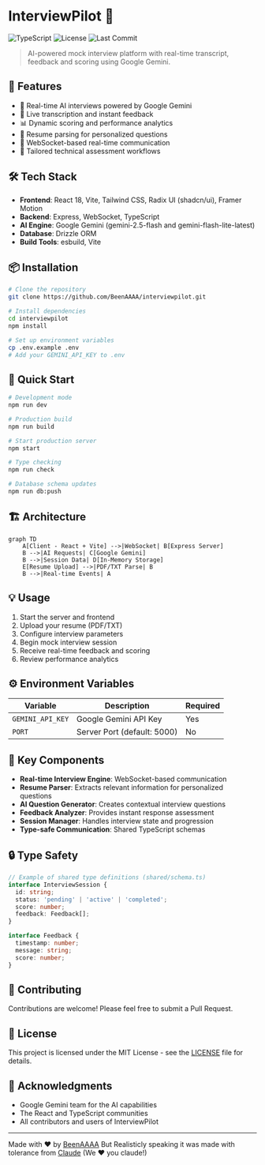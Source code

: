 # InterviewPilot 🎯

![TypeScript](https://img.shields.io/badge/TypeScript-92%25-blue)
![License](https://img.shields.io/github/license/BeenAAAA/interviewpilot)
![Last Commit](https://img.shields.io/github/last-commit/BeenAAAA/interviewpilot)

> AI-powered mock interview platform with real-time transcript, feedback and scoring using Google Gemini.

## 🚀 Features

- 🤖 Real-time AI interviews powered by Google Gemini
- 📝 Live transcription and instant feedback
- 📊 Dynamic scoring and performance analytics
- 📎 Resume parsing for personalized questions
- 🔄 WebSocket-based real-time communication
- 🎯 Tailored technical assessment workflows

## 🛠️ Tech Stack

- **Frontend**: React 18, Vite, Tailwind CSS, Radix UI (shadcn/ui), Framer Motion
- **Backend**: Express, WebSocket, TypeScript
- **AI Engine**: Google Gemini (gemini-2.5-flash and gemini-flash-lite-latest)
- **Database**: Drizzle ORM
- **Build Tools**: esbuild, Vite

## 📦 Installation

```bash
# Clone the repository
git clone https://github.com/BeenAAAA/interviewpilot.git

# Install dependencies
cd interviewpilot
npm install

# Set up environment variables
cp .env.example .env
# Add your GEMINI_API_KEY to .env
```

## 🚀 Quick Start

```bash
# Development mode
npm run dev

# Production build
npm run build

# Start production server
npm start

# Type checking
npm run check

# Database schema updates
npm run db:push
```

## 🏗️ Architecture

```mermaid
graph TD
    A[Client - React + Vite] -->|WebSocket| B[Express Server]
    B -->|AI Requests| C[Google Gemini]
    B -->|Session Data| D[In-Memory Storage]
    E[Resume Upload] -->|PDF/TXT Parse| B
    B -->|Real-time Events| A
```

## 💡 Usage

1. Start the server and frontend
2. Upload your resume (PDF/TXT)
3. Configure interview parameters
4. Begin mock interview session
5. Receive real-time feedback and scoring
6. Review performance analytics

## ⚙️ Environment Variables

| Variable | Description | Required |
|----------|-------------|----------|
| `GEMINI_API_KEY` | Google Gemini API Key | Yes |
| `PORT` | Server Port (default: 5000) | No |

## 🧰 Key Components

- **Real-time Interview Engine**: WebSocket-based communication
- **Resume Parser**: Extracts relevant information for personalized questions
- **AI Question Generator**: Creates contextual interview questions
- **Feedback Analyzer**: Provides instant response assessment
- **Session Manager**: Handles interview state and progression
- **Type-safe Communication**: Shared TypeScript schemas

## 🔒 Type Safety

```typescript
// Example of shared type definitions (shared/schema.ts)
interface InterviewSession {
  id: string;
  status: 'pending' | 'active' | 'completed';
  score: number;
  feedback: Feedback[];
}

interface Feedback {
  timestamp: number;
  message: string;
  score: number;
}
```

## 🤝 Contributing

Contributions are welcome! Please feel free to submit a Pull Request.

## 📄 License

This project is licensed under the MIT License - see the [LICENSE](LICENSE) file for details.

## 🙏 Acknowledgments

- Google Gemini team for the AI capabilities
- The React and TypeScript communities
- All contributors and users of InterviewPilot

---

Made with ❤️ by [BeenAAAA](https://github.com/BeenAAAA)
But Realisticly speaking it was made with tolerance from [Claude](https://github.com/Claude) (We ❤️ you claude!)
